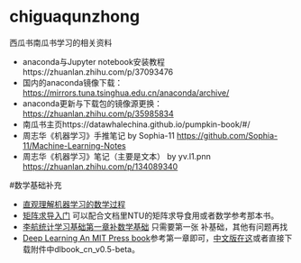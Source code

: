# chiguaqunzhong
西瓜书南瓜书学习的相关资料
- anaconda与Jupyter notebook安装教程https://zhuanlan.zhihu.com/p/37093476       
- 国内的anaconda镜像下载：https://mirrors.tuna.tsinghua.edu.cn/anaconda/archive/               
- anaconda更新与下载包的镜像源更换：https://zhuanlan.zhihu.com/p/35985834
- 南瓜书主页https://datawhalechina.github.io/pumpkin-book/#/
-  周志华《机器学习》手推笔记 by Sophia-11 https://github.com/Sophia-11/Machine-Learning-Notes
-  周志华《机器学习》笔记（主要是文本） by yv.l1.pnn   https://zhuanlan.zhihu.com/p/134089340


#数学基础补充
- [直观理解机器学习的数学过程](https://www.bilibili.com/video/BV1iW411T781?p=34&share_medium=iphone&share_plat=ios&share_session_id=918760D9-B272-4504-8DD6-82E44AFA8672&share_source=WEIXIN&share_tag=s_i&timestamp=1641652920&unique_k=aGspGLd)
- [矩阵求导入门](https://www.bilibili.com/video/BV1xk4y1B7RQ?p=1&share_medium=iphone&share_plat=ios&share_session_id=1F101D5C-2880-4C53-A556-3D2777F6AFC8&share_source=WEIXIN&share_tag=s_i&timestamp=1641653070&unique_k=GcJNM2u) 可以配合文档里NTU的矩阵求导食用或者数学参考那本书。
- [李航统计学习基础第一章补数学基础](https://www.bilibili.com/video/BV1o5411p7H2?p=8&share_medium=iphone&share_plat=ios&share_session_id=3AD6E589-C577-4D7A-88C6-6A3FAB1E41F1&share_source=WEIXIN&share_tag=s_i&timestamp=1641653147&unique_k=abvhCWL) 只需要第一张 补基础，其他有问题再找
- [Deep Learning An MIT Press book](https://www.deeplearningbook.org/)参考第一章即可，[中文版在这](https://github.com/exacity/deeplearningbook-chinese/releases)或者直接下载附件中dlbook_cn_v0.5-beta。

